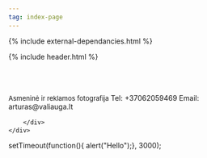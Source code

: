 ```yaml
---
tag: index-page
---
```


<html>
  <head>
    <meta charset="UTF-8">
    <meta name="google" content="notranslate" />  
    <title>{{site.title}}</title>
      {% include external-dependancies.html %}
      <link rel="stylesheet" type="text/css" href="/css/index-page-stylesheet.css">  
<style>
span {  
  cursor: pointer;
  transition: 0.5s
}
#images img { 
  display: none; 
  max-width:100%;
}
#images #original { 
  display: block; 
}
span:hover{
  background:;
  color: white;    
  opacity: 1.0;
  transition: 0.5s
}    
.img-container-1 {
    position: fixed;
    height:100vh;
    z-index:-1;
    opacity:0;
    no-repeat center center fixed;
    background: url() no-repeat center center fixed;
    background-size: cover;
}
.img-container-2 {
    position: fixed;
    height:100vh;
    z-index:-2;
    opacity:0;
    background: url() no-repeat center center fixed;
    background-size: cover;
}

</style>
      
  </head>
<body>
<div class="preload" style="opacity: 0; position: absolute; top: -9999px; left: -9999px;">
    <img src="/assets/index-images/hover_0.jpg" alt="">
    <img src="/assets/index-images/hover_1.jpg" alt="">
    <img src="/assets/index-images/hover_2.jpg" alt="">
    <img src="/assets/index-images/hover_3.jpg" alt="">
    <img src="/assets/index-images/hover_4.jpg" alt="">
</div><!-- /.preload -->    

{% include header.html %}

<div class="container-fluid ">    
    <div class="row">
    <div class="col-xs-12 img-container-1"></div>
    </div>
    <div class="row">
    <div class="col-xs-12 img-container-2"></div>
    </div>
    <div class="row">
        <div class="interactive-text col-xs-11 col-xs-offset-1" style="opacity:0;">
        <span class="int_txt string-1" id="hover_1" style="position: relative;" >"Netikiu fotografijos galia,<br></span>
        <span class="int_txt string-2" id="hover_2"> bet tikiu žmonėmis ir jų aplinkos ženklais,</span>
        <span class="int_txt string-3" id="hover_3"> kurių atvaizdai lieka nuotraukose.</span>
        <span class="int_txt string-4" id="hover_4"> Jaučiuosi viso to dalimi.”</span>
        </div>
    </div>
    <div class="row">
        <div class="info-text col-xs-11 col-xs-offset-1">
            <a style="font-weight:400; font-size:13px;">Asmeninė ir reklamos fotografija</a>
            <a>Tel: +37062059469</a>
            <a>Email: arturas@valiauga.lt</a>
        
        </div>
    </div>
    
    
</div>
setTimeout(function(){ alert("Hello");}, 3000);
<script>
  $(document).ready(function(){
     $('.img-container-2').css('background-image', 'url("/assets/index-images/hover_0.jpg")');
      $('.interactive-text').stop(true,true).delay(650).fadeTo(1500,1);
       $('.img-container-2').stop(true,true).fadeTo(1500,1);
          $('span').hover(hover_on,hover_off);
    });  
    function hover_on(){
    var thisId = $(this).attr('id');          
                 $('.img-container-2').stop(true,true).fadeTo(1000,0);  
                 $('.img-container-1').stop(true,true).css('background-image', 'url("/assets/index-images/' + thisId + '.jpg")');
                 $('.img-container-1').stop(true,true).fadeTo(1000,1);
    }
    function hover_off(){
    $('.img-container-1').stop(true,true).fadeTo(500,0);
                 $('.img-container-2').stop(true,true).fadeTo(500,1);
                  }
    
    
</script>

<script>
$('.preload').waitForImages(function() {
//    alert('All images are loaded.');
});    
</script>    


  </body>